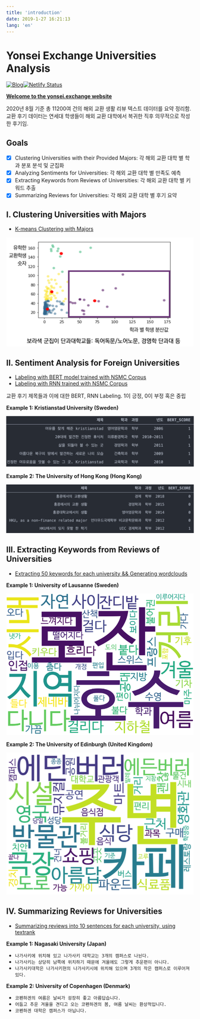 ```yaml
---
title: 'introduction'
date: 2019-1-27 16:21:13
lang: 'en'
---
```


# Yonsei Exchange Universities Analysis

[![Blog](https://img.shields.io/badge/%F0%9F%9A%80Website-yonsei.exchange-blueviolet?style=for-the-badge&link=https://yonsei-exchange.netlify.app/)](https://yonsei-exchange.netlify.app/)[![Netlify Status](https://api.netlify.com/api/v1/badges/c2c235f1-dbde-4a20-a5df-48b183c98f9b/deploy-status)](https://app.netlify.com/sites/frosty-almeida-dbdee0/deploys)

**[Welcome to the yonsei.exchange website](https://yonsei-exchange.netlify.app/)**

2020년 8월 기준 총 11200여 건의 해외 교환 생활 리뷰 텍스트 데이터를 요약 정리함. 교환 후기 데이터는 연세대 학생들이 해외 교환 대학에서 복귀한 직후 의무적으로 작성한 후기임. 


## Goals

- [x] Clustering Universities with their Provided Majors: 각 해외 교환 대학 별 학과 분포 분석 및 군집화
- [x] Analyzing Sentiments for Universities: 각 해외 교환 대학 별 만족도 예측
- [x] Extracting Keywords from Reviews of Universities: 각 해외 교환 대학 별 키워드 추출 
- [x] Summarizing Reviews for Universities: 각 해외 교환 대학 별 후기 요약

## I. Clustering Universities with Majors

* [K-means Clustering with Majors](http://nbviewer.jupyter.org/github/snoop2head/yonsei-exchange-program/blob/master/cluster_departments_Kmeans.ipynb)

![bert-labeled](./images/k-means.png)

## II. Sentiment Analysis for Foreign Universities

* [Labeling with BERT model trained with NSMC Corpus](https://github.com/snoop2head/yonsei-exchange-program/blob/master/analyze_BERT_nsmc.ipynb)
* [Labeling with RNN trained with NSMC Corpus](http://nbviewer.jupyter.org/github/snoop2head/yonsei-exchange-program/blob/master/analyze_RNN.ipynb)

교환 후기 제목들과 이에 대한 BERT, RNN Labeling. 1이 긍정, 0이 부정 혹은 중립

**Example 1: Kristianstad University (Sweden)**

![image-20200817135443963](./images/image-20200817135443963.png)

**Example 2: The University of Hong Kong (Hong Kong)**

![image-20200817135457346](./images/image-20200817135457346.png)

## III. Extracting Keywords from Reviews of Universities

* [Extracting 50 keywords for each university && Generating wordclouds](http://nbviewer.jupyter.org/github/snoop2head/yonsei-exchange-program/blob/master/extract_keyword_term_frequency.ipynb)

**Example 1: University of Lausanne (Sweden)**

![sample_stockholm_img](./images/CH000004_gen_info_okt.png)

**Example 2: The University of Edinburgh (United Kingdom)**

![sample_tokyo_img](./images/sample_wordcloud_edinburgh.png)

## IV. Summarizing Reviews for Universities

* [Summarizing reviews into 10 sentences for each university, using textrank](http://nbviewer.jupyter.org/github/snoop2head/yonsei-exchange-program/blob/master/summarize_textrank.ipynb)

**Example 1: Nagasaki University (Japan)**

* `나가사키에 위치해 있고 나가사키 대학교는 3개의 캠퍼스로 나뉜다. `
* `나가사키는 상당히 남쪽에 위치하기 때문에 겨울에도 그렇게 추운편이 아니다. `
* `나가사키대학은 나가사키현의 나가사키시에 위치해 있으며 3개의 작은 캠퍼스로 이루어져 있다. `

**Example 2: University of Copenhagen (Denmark)**

* `코펜하겐의 여름은 날씨가 굉장히 좋고 아름답습니다. `
* `어둡고 추운 겨울을 견디고 오는 코펜하겐의 봄, 여름 날씨는 환상적입니다. `
* `코펜하겐 대학은 캠퍼스가 아닙니다.`

